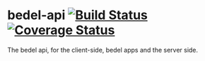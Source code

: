 # bedel-api [![Build Status](https://travis-ci.org/Gum-Joe/bedel-api.svg?branch=master)](https://travis-ci.org/Gum-Joe/bedel-api) [![Coverage Status](https://coveralls.io/repos/github/Gum-Joe/bedel-api/badge.svg?branch=master)](https://coveralls.io/github/Gum-Joe/bedel-api?branch=master)
The bedel api, for the client-side, bedel apps and the server side.
